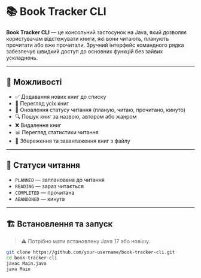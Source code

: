 # 📚 Book Tracker CLI

**Book Tracker CLI** — це консольний застосунок на Java, який дозволяє користувачам відстежувати книги, які вони читають, планують прочитати або вже прочитали. Зручний інтерфейс командного рядка забезпечує швидкий доступ до основних функцій без зайвих ускладнень.

---

## 🚀 Можливості

- ✅ Додавання нових книг до списку
- 📖 Перегляд усіх книг
- 🔁 Оновлення статусу читання (планую, читаю, прочитано, кинуто)
- 🔍 Пошук книг за назвою, автором або жанром
- ❌ Видалення книг
- 📊 Перегляд статистики читання
- 💾 Збереження та завантаження книг з файлу

---

## 🧠 Статуси читання

- `PLANNED` — запланована до читання
- `READING` — зараз читається
- `COMPLETED` — прочитана
- `ABANDONED` — кинута

---

## 🏗️ Встановлення та запуск

> ⚠️ Потрібно мати встановлену Java 17 або новішу.

```bash
git clone https://github.com/your-username/book-tracker-cli.git
cd book-tracker-cli
javac Main.java
java Main
```